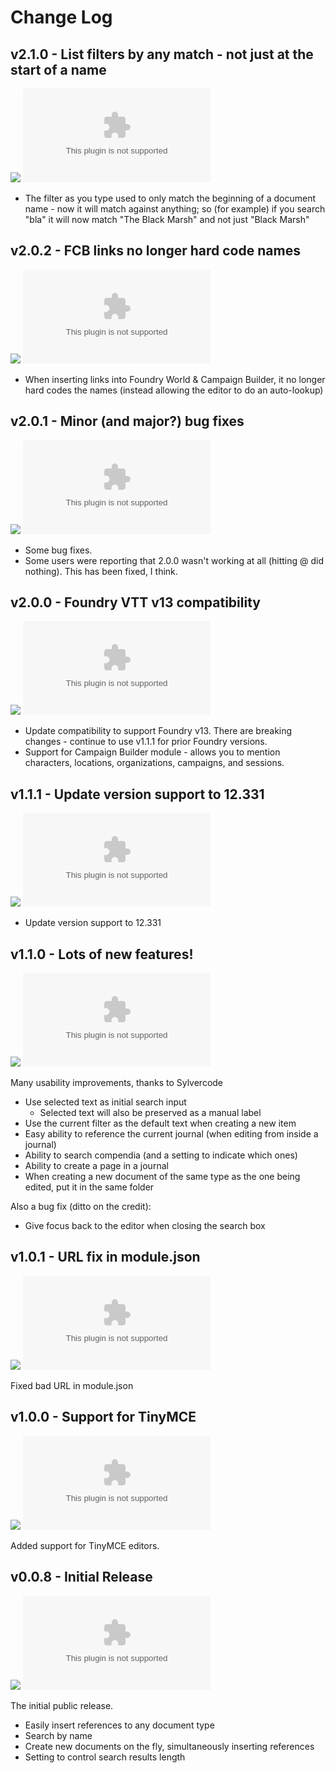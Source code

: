 # Change Log

## v2.1.0 - List filters by any match - not just at the start of a name
![](https://img.shields.io/badge/release%20date-May%2026%2C%202025-blue)
![GitHub release](https://img.shields.io/github/downloads-pre/dovrosenberg/fvtt-autocomplete-mentions/v2.1.0/module.zip)

- The filter as you type used to only match the beginning of a document name - now it will match against anything; so (for example)
if you search "bla" it will now match "The Black Marsh" and not just "Black Marsh"

## v2.0.2 - FCB links no longer hard code names
![](https://img.shields.io/badge/release%20date-May%2026%2C%202025-blue)
![GitHub release](https://img.shields.io/github/downloads-pre/dovrosenberg/fvtt-autocomplete-mentions/v2.0.2/module.zip)

- When inserting links into Foundry World & Campaign Builder, it no longer hard codes the names (instead allowing the editor to do an auto-lookup)

## v2.0.1 - Minor (and major?) bug fixes
![](https://img.shields.io/badge/release%20date-May%2024%2C%202025-blue)
![GitHub release](https://img.shields.io/github/downloads-pre/dovrosenberg/fvtt-autocomplete-mentions/v2.0.1/module.zip)

- Some bug fixes.
- Some users were reporting that 2.0.0 wasn't working at all (hitting @ did nothing).  This has been fixed, I think.

## v2.0.0 - Foundry VTT v13 compatibility
![](https://img.shields.io/badge/release%20date-April%2017%2C%202025-blue)
![GitHub release](https://img.shields.io/github/downloads-pre/dovrosenberg/fvtt-autocomplete-mentions/v2.0.0/module.zip)

- Update compatibility to support Foundry v13.  There are breaking changes - continue to use v1.1.1 for prior Foundry versions.
- Support for Campaign Builder module - allows you to mention characters, locations, organizations, campaigns, and sessions.  

## v1.1.1 - Update version support to 12.331
![](https://img.shields.io/badge/release%20date-August%2017%2C%202024-blue)
![GitHub release](https://img.shields.io/github/downloads-pre/dovrosenberg/fvtt-autocomplete-mentions/v1.1.1/module.zip)

- Update version support to 12.331

## v1.1.0 - Lots of new features!
![](https://img.shields.io/badge/release%20date-December%2031%2C%202023-blue)
![GitHub release](https://img.shields.io/github/downloads-pre/dovrosenberg/fvtt-autocomplete-mentions/v1.1.0/module.zip)

Many usability improvements, thanks to Sylvercode
- Use selected text as initial search input
  - Selected text will also be preserved as a manual label
- Use the current filter as the default text when creating a new item
- Easy ability to reference the current journal (when editing from inside a journal)
- Ability to search compendia (and a setting to indicate which ones)
- Ability to create a page in a journal
- When creating a new document of the same type as the one being edited, put it in the same folder

Also a bug fix (ditto on the credit):
- Give focus back to the editor when closing the search box

## v1.0.1 - URL fix in module.json
![](https://img.shields.io/badge/release%20date-December%202%2C%202023-blue)
![GitHub release](https://img.shields.io/github/downloads-pre/dovrosenberg/fvtt-autocomplete-mentions/v1.0.1/module.zip)

Fixed bad URL in module.json

## v1.0.0 - Support for TinyMCE
![](https://img.shields.io/badge/release%20date-November%2025%2C%202023-blue)
![GitHub release](https://img.shields.io/github/downloads-pre/dovrosenberg/fvtt-autocomplete-mentions/v1.0.0/module.zip)

Added support for TinyMCE editors.


## v0.0.8 - Initial Release

![](https://img.shields.io/badge/release%20date-November%2023%2C%202023-blue)
![GitHub release](https://img.shields.io/github/downloads-pre/dovrosenberg/fvtt-autocomplete-mentions/v0.0.8/module.zip)

The initial public release.

- Easily insert references to any document type
- Search by name
- Create new documents on the fly, simultaneously inserting references
- Setting to control search results length

